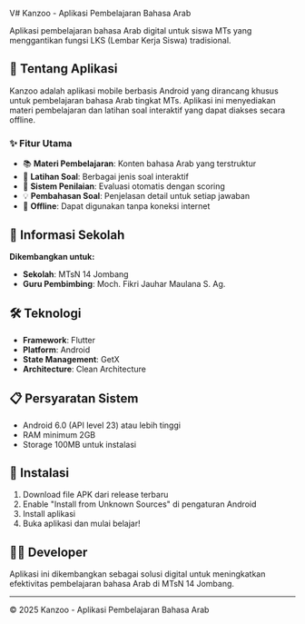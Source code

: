 V# Kanzoo - Aplikasi Pembelajaran Bahasa Arab

Aplikasi pembelajaran bahasa Arab digital untuk siswa MTs yang menggantikan fungsi LKS (Lembar Kerja
Siswa) tradisional.

## 📱 Tentang Aplikasi

Kanzoo adalah aplikasi mobile berbasis Android yang dirancang khusus untuk pembelajaran bahasa Arab
tingkat MTs. Aplikasi ini menyediakan materi pembelajaran dan latihan soal interaktif yang dapat
diakses secara offline.

### ✨ Fitur Utama

- 📚 **Materi Pembelajaran**: Konten bahasa Arab yang terstruktur
- 📝 **Latihan Soal**: Berbagai jenis soal interaktif
- 🎯 **Sistem Penilaian**: Evaluasi otomatis dengan scoring
- 💡 **Pembahasan Soal**: Penjelasan detail untuk setiap jawaban
- 📱 **Offline**: Dapat digunakan tanpa koneksi internet

## 🏫 Informasi Sekolah

**Dikembangkan untuk:**

- **Sekolah**: MTsN 14 Jombang
- **Guru Pembimbing**: Moch. Fikri Jauhar Maulana S. Ag.

## 🛠️ Teknologi

- **Framework**: Flutter
- **Platform**: Android
- **State Management**: GetX
- **Architecture**: Clean Architecture

## 📋 Persyaratan Sistem

- Android 6.0 (API level 23) atau lebih tinggi
- RAM minimum 2GB
- Storage 100MB untuk instalasi

## 🚀 Instalasi

1. Download file APK dari release terbaru
2. Enable "Install from Unknown Sources" di pengaturan Android
3. Install aplikasi
4. Buka aplikasi dan mulai belajar!

## 👨‍💻 Developer

Aplikasi ini dikembangkan sebagai solusi digital untuk meningkatkan efektivitas pembelajaran bahasa
Arab di MTsN 14 Jombang.

---

© 2025 Kanzoo - Aplikasi Pembelajaran Bahasa Arab
